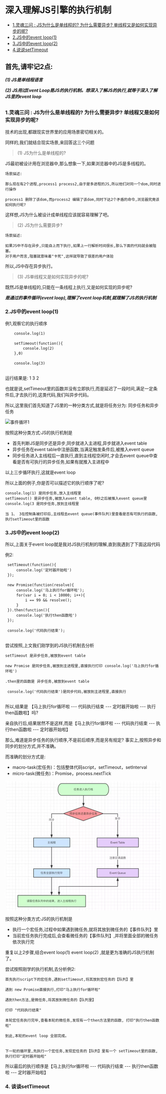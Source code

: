 # 深入理解JS引擎的执行机制


- [1.灵魂三问 : JS为什么是单线程的? 为什么需要异步? 单线程又是如何实现异步的呢? ](#1)
- [2.JS中的event loop(1)](#2)
- [3.JS中的event loop(2)](#3)
- [4.说说setTimeout](#4)


## 首先,请牢记2点:

***(1) JS是单线程语言***

***(2) JS用过Event Loop是JS的执行机制。想深入了解JS的执行,就等于深入了解JS里的event loop***

## 


### <a name= "1">1.灵魂三问 : JS为什么是单线程的? 为什么需要异步? 单线程又是如何实现异步的呢?</a>

技术的出现,都跟现实世界里的应用场景密切相关的。

同样的,我们就结合现实场景,来回答这三个问题

>(1) JS为什么是单线程的?

JS最初被设计用在浏览器中,那么想象一下,如果浏览器中的JS是多线程的。
```
场景描述:

那么现在有2个进程,process1 process2,由于是多进程的JS,所以他们对同一个dom,同时进行操作

process1 删除了该dom,而process2 编辑了该dom,同时下达2个矛盾的命令,浏览器究竟该如何执行呢?
```
这样想,JS为什么被设计成单线程应该就容易理解了吧。



>(2) JS为什么需要异步?

````
场景描述:

如果JS中不存在异步,只能自上而下执行,如果上一行解析时间很长,那么下面的代码就会被阻塞。
对于用户而言,阻塞就意味着"卡死",这样就导致了很差的用户体验

````
所以,JS中存在异步执行。


>(3) JS单线程又是如何实现异步的呢?

既然JS是单线程的,只能在一条线程上执行,又是如何实现的异步呢? 

***是通过的事件循环(event loop),理解了event loop机制,就理解了JS的执行机制***



###  <a name= "2">2.JS中的event loop(1)</a>

例1,观察它的执行顺序
```
    console.log(1)
    
    setTimeout(function(){
        console.log(2)
    },0)

    console.log(3)
    
```
运行结果是: 1 3 2

也就是说,setTimeout里的函数并没有立即执行,而是延迟了一段时间,满足一定条件后,才去执行的,这类代码,我们叫异步代码。

所以,这里我们首先知道了JS里的一种分类方式,就是将任务分为: 同步任务和异步任务

![事件循环1](./eventloop1.png)

按照这种分类方式:JS的执行机制是

- 首先判断JS是同步还是异步,同步就进入主进程,异步就进入event table
- 异步任务在event table中注册函数,当满足触发条件后,被推入event queue
- 同步任务进入主线程后一直执行,直到主线程空闲时,才会去event queue中查看是否有可执行的异步任务,如果有就推入主进程中

以上三步循环执行,这就是event loop

所以上面的例子,你是否可以描述它的执行顺序了呢?
```
console.log(1) 是同步任务,放入主线程里
setTimeout() 是异步任务,被放入event table, 0秒之后被推入event queue里
console.log(3 是同步任务,放到主线程里

当 1、 3在控制条被打印后,主线程去event queue(事件队列)里查看是否有可执行的函数,执行setTimeout里的函数

```



###  <a name= "3">3.JS中的event loop(2)</a>

所以,上面关于event loop就是我对JS执行机制的理解,直到我遇到了下面这段代码

例2:
```
 setTimeout(function(){
     console.log('定时器开始啦')
 });
 
 new Promise(function(resolve){
     console.log('马上执行for循环啦');
     for(var i = 0; i < 10000; i++){
         i == 99 && resolve();
     }
 }).then(function(){
     console.log('执行then函数啦')
 });
 
 console.log('代码执行结束');
    
```
尝试按照,上文我们刚学到的JS执行机制去分析
```
setTimeout 是异步任务,被放到event table

new Promise 是同步任务,被放到主进程里,直接执行打印 console.log('马上执行for循环啦')

.then里的函数是 异步任务,被放到event table

 console.log('代码执行结束')是同步代码,被放到主进程里,直接执行
 
```

所以,结果是 【马上执行for循环啦 --- 代码执行结束 --- 定时器开始啦 --- 执行then函数啦】吗?

亲自执行后,结果居然不是这样,而是【马上执行for循环啦 --- 代码执行结束 --- 执行then函数啦 --- 定时器开始啦】

那么,难道是异步任务的执行顺序,不是前后顺序,而是另有规定? 事实上,按照异步和同步的划分方式,并不准确。

而准确的划分方式是: 
 - macro-task(宏任务)：包括整体代码script，setTimeout，setInterval
 - micro-task(微任务)：Promise，process.nextTick

![事件循环2](./eventloop2.png)

按照这种分类方式:JS的执行机制是

- 执行一个宏任务,过程中如果遇到微任务,就将其放到微任务的【事件队列】里
- 当前宏任务执行完成后,会查看微任务的【事件队列】,并将里面全部的微任务依次执行完

重复以上2步骤,结合event loop(1) event loop(2) ,就是更为准确的JS执行机制了。


尝试按照刚学的执行机制,去分析例2:

```
首先执行script下的宏任务,遇到setTimeout,将其放到宏任务的【队列】里

遇到 new Promise直接执行,打印"马上执行for循环啦"

遇到then方法,是微任务,将其放到微任务的【队列里】

打印 "代码执行结束"

本轮宏任务执行完毕,查看本轮的微任务,发现有一个then方法里的函数, 打印"执行then函数啦"

到此,本轮的event loop 全部完成。


下一轮的循环里,先执行一个宏任务,发现宏任务的【队列】里有一个 setTimeout里的函数,执行打印"定时器开始啦"

```

所以最后的执行顺序是【马上执行for循环啦 --- 代码执行结束 --- 执行then函数啦 --- 定时器开始啦】


###  <a name= "4">4. 谈谈setTimeout</a>
```
    
```